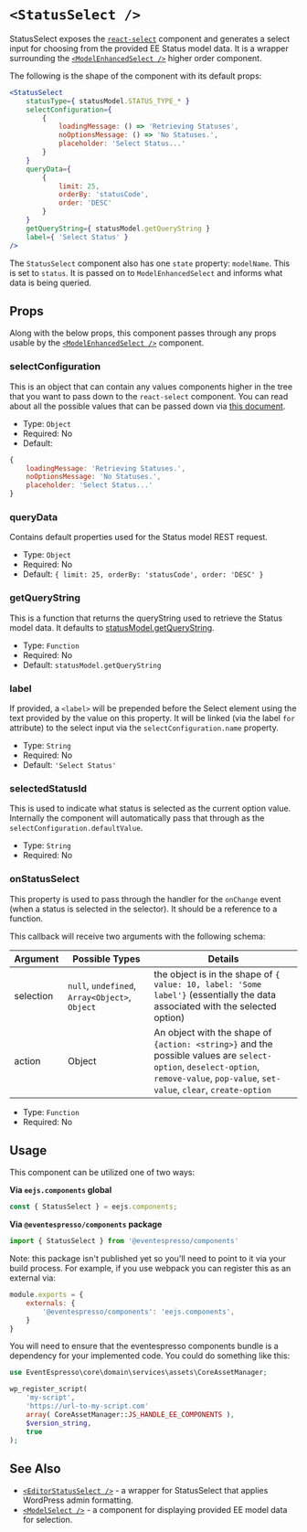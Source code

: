 # `<StatusSelect />`

StatusSelect exposes the [`react-select`](https://deploy-preview-2289--react-select.netlify.com/home) component and 
generates a select input for choosing from the provided EE Status model data. It is a wrapper surrounding the 
[`<ModelEnhancedSelect />`](model-select.md) higher order component.

The following is the shape of the component with its default props:

```jsx
<StatusSelect
    statusType={ statusModel.STATUS_TYPE_* }
    selectConfiguration={
        {
            loadingMessage: () => 'Retrieving Statuses',
            noOptionsMessage: () => 'No Statuses.',
            placeholder: 'Select Status...'
        }
    }
    queryData={
        {
            limit: 25,
            orderBy: 'statusCode',
            order: 'DESC'
        }
    }
    getQueryString={ statusModel.getQueryString }
    label={ 'Select Status' }
/>
```

The `StatusSelect` component also has one `state` property: `modelName`.  This is set to `status`.  It is passed on to `ModelEnhancedSelect` and informs what data is being queried.

## Props

Along with the below props, this component passes through any props usable by the [`<ModelEnhancedSelect />`](model-select.md) component.

### selectConfiguration

This is an object that can contain any values components higher in the tree that you want to pass down to the `react-select` component.  You can read about all the possible values that can be passed down via [this document](https://deploy-preview-2289--react-select.netlify.com/props).

- Type: `Object`
- Required: No
- Default:
```js
{
    loadingMessage: 'Retrieving Statuses.',
    noOptionsMessage: 'No Statuses.',
    placeholder: 'Select Status...'
}
```

### queryData

Contains default properties used for the Status model REST request.

- Type: `Object`
- Required: No
- Default: `{ limit: 25, orderBy: 'statusCode', order: 'DESC' }`

### getQueryString

This is a function that returns the queryString used to retrieve the Status model data. It defaults to [statusModel.getQueryString](../../../../../assets/src/data/model/status/index.js).

- Type: `Function`
- Required: No
- Default: `statusModel.getQueryString`

### label

If provided, a `<label>` will be prepended before the Select element using the text provided by the value on this property.  It will be linked (via the label `for` attribute) to the select input via the `selectConfiguration.name` property.

- Type: `String`
- Required: No
- Default: `'Select Status'`

### selectedStatusId

This is used to indicate what status is selected as the current option value.  Internally the component will automatically pass that through as the `selectConfiguration.defaultValue`.

- Type: `String`
- Required: No

### onStatusSelect

This property is used to pass through the handler for the `onChange` event (when a status is selected in the selector).  It should be a reference to a function.

This callback will receive two arguments with the following schema:

| Argument | Possible Types | Details |
| -------- | --------------- | ------- |
| selection | `null`, `undefined`, `Array<Object>`, `Object` | the object is in the shape of `{ value: 10, label: 'Some label'}` (essentially the data associated with the selected option) |
| action | Object | An object with the shape of `{action: <string>}` and the possible values are `select-option`, `deselect-option`, `remove-value`, `pop-value`, `set-value`, `clear`, `create-option` |


- Type: `Function`
- Required: No

## Usage

This component can be utilized one of two ways:

**Via `eejs.components` global**

```js
const { StatusSelect } = eejs.components;
```

**Via `@eventespresso/components` package**

```js
import { StatusSelect } from '@eventespresso/components'
```

Note: this package isn't published yet so you'll need to point to it via your build process. For example, if you use webpack you can register this as an external via:

```js
module.exports = {
    externals: {
        '@eventespresso/components': 'eejs.components',
    }
}
```

You will need to ensure that the eventespresso components bundle is a dependency for your implemented code.  You could do something like this:

```php
use EventEspresso\core\domain\services\assets\CoreAssetManager;

wp_register_script(
    'my-script',
    'https://url-to-my-script.com'
    array( CoreAssetManager::JS_HANDLE_EE_COMPONENTS ),
    $version_string,
    true
);
```


## See Also

- [`<EditorStatusSelect />`](editor-status-select.md) - a wrapper for StatusSelect that applies WordPress admin formatting.
- [`<ModelSelect />`](model-select.md) - a component for displaying provided EE model data for selection.
